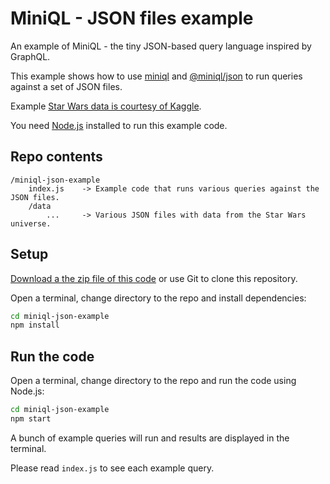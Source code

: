 # MiniQL - JSON files example

An example of MiniQL - the tiny JSON-based query language inspired by GraphQL.

This example shows how to use [miniql](https://www.npmjs.com/package/miniql) and [@miniql/json](https://www.npmjs.com/package/@miniql/json) to run queries against a set of JSON files.

Example [Star Wars data is courtesy of Kaggle](https://www.kaggle.com/jsphyg/star-wars/data).

You need [Node.js](https://nodejs.org/en/) installed to run this example code.

## Repo contents

```
/miniql-json-example
    index.js    -> Example code that runs various queries against the JSON files.
    /data
        ...     -> Various JSON files with data from the Star Wars universe.
```

## Setup

[Download a the zip file of this code](https://github.com/miniql/miniql-json-example/archive/master.zip) or use Git to clone this repository.

Open a terminal, change directory to the repo and install dependencies:

```bash
cd miniql-json-example
npm install
```

## Run the code

Open a terminal, change directory to the repo and run the code using Node.js:

```bash
cd miniql-json-example
npm start
```

A bunch of example queries will run and results are displayed in the terminal.

Please read `index.js` to see each example query.

